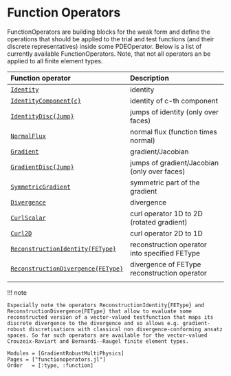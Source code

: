 
# Function Operators

FunctionOperators are building blocks for the weak form and define the operations that should be applied to the trial and test functions (and their discrete representatives) inside some PDEOperator. Below is a list of currently available FunctionOperators. Note, that not all operators an be applied to all finite element types.


| Function operator                          | Description                                   |
| :----------------------------------------- | :-------------------------------------------- |
| [`Identity`](@ref)                         | identity                                      |
| [`IdentityComponent{c}`](@ref)             | identity of c-th component                    |
| [`IdentityDisc{Jump}`](@ref)               | jumps of identity (only over faces)           |
| [`NormalFlux`](@ref)                       | normal flux (function times normal)           | 
| [`Gradient`](@ref)                         | gradient/Jacobian                             |
| [`GradientDisc{Jump}`](@ref)               | jumps of gradient/Jacobian (only over faces)  |
| [`SymmetricGradient`](@ref)                | symmetric part of the gradient                |
| [`Divergence`](@ref)                       | divergence                                    |
| [`CurlScalar`](@ref)                       | curl operator 1D to 2D (rotated gradient)     |
| [`Curl2D`](@ref)                           | curl operator 2D to 1D                        |
| [`ReconstructionIdentity{FEType}`](@ref)   | reconstruction operator into specified FEType |
| [`ReconstructionDivergence{FEType}`](@ref) | divergence of FEType reconstruction operator  |
|                                            |                                               |


!!! note

    Especially note the operators ReconstructionIdentity{FEType} and ReconstructionDivergence{FEType} that allow to evaluate some
    reconstructed version of a vector-valued testfunction that maps its discrete divergence to the divergence and so allows e.g. gradient-robust discretisations with classical non divergence-conforming ansatz spaces. So far such operators are available for the vector-valued Crouzeix-Raviart and Bernardi--Raugel finite element types.


```@autodocs
Modules = [GradientRobustMultiPhysics]
Pages = ["functionoperators.jl"]
Order   = [:type, :function]
```

